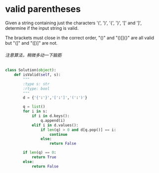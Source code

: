 # valid parentheses

Given a string containing just the characters '(', ')', '{', '}', '[' and ']', determine if the input string is valid.

The brackets must close in the correct order, "()" and "()[]{}" are all valid but "(]" and "([)]" are not.

###### 注意算法，稍微多动一下脑筋

```python
class Solution(object):
    def isValid(self, s):
        """
        :type s: str
        :rtype: bool
        """
        d = {'{':'}','[':']','(':')'}

        q = list()
        for i in s:
            if i in d.keys():
                q.append(i)
            elif i in d.values():
                if len(q) > 0 and d[q.pop()] == i:
                    continue
                else:
                    return False

        if len(q) == 0:
            return True
        else:
            return False


```
